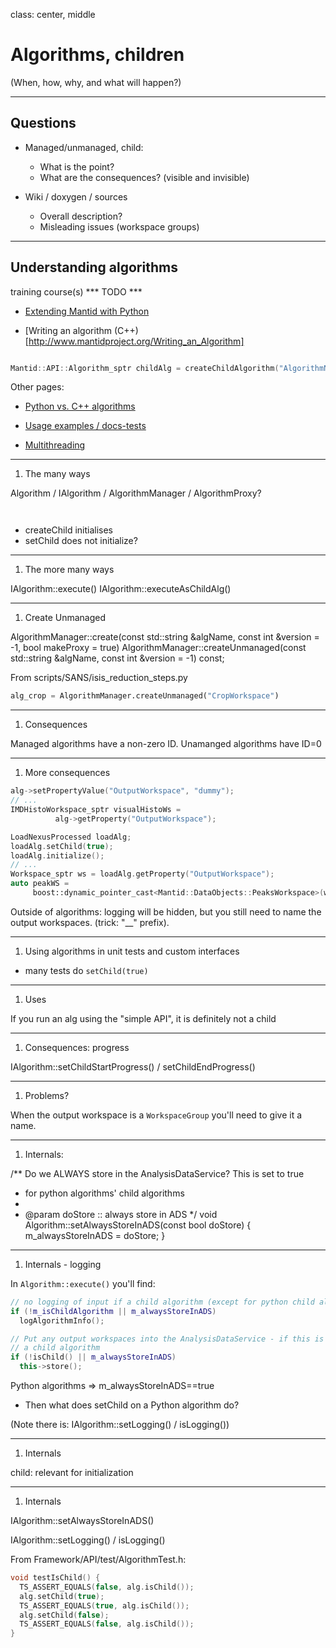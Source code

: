 class: center, middle

# Algorithms, children

(When, how, why, and what will happen?)


---

## Questions

* Managed/unmanaged, child:
  - What is the point?
  - What are the consequences? (visible and invisible)

* Wiki / doxygen / sources
  - Overall description?
  - Misleading issues (workspace groups)

---

## Understanding algorithms


training course(s)  *** TODO ***
- [Extending Mantid with Python](http://www.mantidproject.org/Extending_Mantid_With_Python)


- [Writing an algorithm (C++)[http://www.mantidproject.org/Writing_an_Algorithm]

```cpp

Mantid::API::Algorithm_sptr childAlg = createChildAlgorithm("AlgorithmName");
```


Other pages:
- [Python vs. C++ algorithms](http://www.mantidproject.org/Python_Vs_C%2B%2B_Algorithms)

- [Usage examples / docs-tests](http://www.mantidproject.org/Algorithm_Usage_Examples)

- [Multithreading](http://www.mantidproject.org/Multithreading_in_Mantid_Algorithms)
---

1. The many ways

Algorithm / IAlgorithm / AlgorithmManager / AlgorithmProxy?



```cpp


```

```python

```

- createChild initialises
- setChild does not initialize?


---

1. The more many ways

IAlgorithm::execute()
IAlgorithm::executeAsChildAlg()

---
1. Create Unmanaged

AlgorithmManager::create(const std::string &algName, const int &version = -1, bool makeProxy = true)
AlgorithmManager::createUnmanaged(const std::string &algName, const int &version = -1) const;


From scripts/SANS/isis_reduction_steps.py
```python
alg_crop = AlgorithmManager.createUnmanaged("CropWorkspace")
```


---

1. Consequences


Managed algorithms have a non-zero ID. Unamanged algorithms have ID=0

[//]: <> (This comes from IAlgorithm.h)

---

1. More consequences

```cpp
alg->setPropertyValue("OutputWorkspace", "dummy");
// ...
IMDHistoWorkspace_sptr visualHistoWs =
          alg->getProperty("OutputWorkspace");
```

```cpp
LoadNexusProcessed loadAlg;
loadAlg.setChild(true);
loadAlg.initialize();
// ...
Workspace_sptr ws = loadAlg.getProperty("OutputWorkspace");
auto peakWS =
     boost::dynamic_pointer_cast<Mantid::DataObjects::PeaksWorkspace>(ws);
```

Outside of algorithms: logging will be hidden, but you still need to name the output workspaces.
(trick: "__" prefix).


---

1. Using algorithms in unit tests and custom interfaces



- many tests do `setChild(true)`



---

1. Uses

If you run an alg using the "simple API", it is definitely not a child

---

1. Consequences: progress

IAlgorithm::setChildStartProgress() / setChildEndProgress()


---

1. Problems?


When the output workspace is a `WorkspaceGroup` you'll need to give it a name.


---
1. Internals:

/** Do we ALWAYS store in the AnalysisDataService? This is set to true
 * for python algorithms' child algorithms
 *
 * @param doStore :: always store in ADS
 */
void Algorithm::setAlwaysStoreInADS(const bool doStore) {
  m_alwaysStoreInADS = doStore;
}
      


---
1. Internals - logging

In `Algorithm::execute()` you'll find:

```cpp
// no logging of input if a child algorithm (except for python child algos)
if (!m_isChildAlgorithm || m_alwaysStoreInADS)
  logAlgorithmInfo();
```


```cpp
// Put any output workspaces into the AnalysisDataService - if this is not
// a child algorithm
if (!isChild() || m_alwaysStoreInADS)
  this->store();
```

Python algorithms => m_alwaysStoreInADS==true

- Then what does setChild on a Python algorithm do?


(Note there is: IAlgorithm::setLogging() / isLogging())

---
1. Internals

child: relevant for initialization


---
1. Internals


IAlgorithm::setAlwaysStoreInADS()

IAlgorithm::setLogging() / isLogging()


From Framework/API/test/AlgorithmTest.h:

```cpp
void testIsChild() {
  TS_ASSERT_EQUALS(false, alg.isChild());
  alg.setChild(true);
  TS_ASSERT_EQUALS(true, alg.isChild());
  alg.setChild(false);
  TS_ASSERT_EQUALS(false, alg.isChild());
}
                        

```